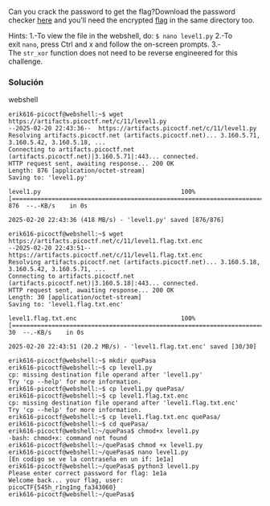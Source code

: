 Can you crack the password to get the flag?Download the password checker [here](https://artifacts.picoctf.net/c/11/level1.py) and you'll need the encrypted [flag](https://artifacts.picoctf.net/c/11/level1.flag.txt.enc) in the same directory too.

Hints:
1.-To view the file in the webshell, do: `$ nano level1.py`
2.-To exit `nano`, press Ctrl and x and follow the on-screen prompts.
3.-The `str_xor` function does not need to be reverse engineered for this challenge.

### Solución
webshell
```
erik616-picoctf@webshell:~$ wget https://artifacts.picoctf.net/c/11/level1.py
--2025-02-20 22:43:36--  https://artifacts.picoctf.net/c/11/level1.py
Resolving artifacts.picoctf.net (artifacts.picoctf.net)... 3.160.5.71, 3.160.5.42, 3.160.5.18, ...
Connecting to artifacts.picoctf.net (artifacts.picoctf.net)|3.160.5.71|:443... connected.
HTTP request sent, awaiting response... 200 OK
Length: 876 [application/octet-stream]
Saving to: 'level1.py'

level1.py                                       100%[======================================================================================================>]     876  --.-KB/s    in 0s      

2025-02-20 22:43:36 (418 MB/s) - 'level1.py' saved [876/876]

erik616-picoctf@webshell:~$ wget https://artifacts.picoctf.net/c/11/level1.flag.txt.enc
--2025-02-20 22:43:51--  https://artifacts.picoctf.net/c/11/level1.flag.txt.enc
Resolving artifacts.picoctf.net (artifacts.picoctf.net)... 3.160.5.18, 3.160.5.42, 3.160.5.71, ...
Connecting to artifacts.picoctf.net (artifacts.picoctf.net)|3.160.5.18|:443... connected.
HTTP request sent, awaiting response... 200 OK
Length: 30 [application/octet-stream]
Saving to: 'level1.flag.txt.enc'

level1.flag.txt.enc                             100%[======================================================================================================>]      30  --.-KB/s    in 0s      

2025-02-20 22:43:51 (20.2 MB/s) - 'level1.flag.txt.enc' saved [30/30]

erik616-picoctf@webshell:~$ mkdir quePasa
erik616-picoctf@webshell:~$ cp level1.py
cp: missing destination file operand after 'level1.py'
Try 'cp --help' for more information.
erik616-picoctf@webshell:~$ cp level1.py quePasa/
erik616-picoctf@webshell:~$ cp level1.flag.txt.enc 
cp: missing destination file operand after 'level1.flag.txt.enc'
Try 'cp --help' for more information.
erik616-picoctf@webshell:~$ cp level1.flag.txt.enc quePasa/
erik616-picoctf@webshell:~$ cd quePasa/
erik616-picoctf@webshell:~/quePasa$ chmod+x level1.py
-bash: chmod+x: command not found
erik616-picoctf@webshell:~/quePasa$ chmod +x level1.py
erik616-picoctf@webshell:~/quePasa$ nano level1.py
[En codigo se ve la contraseña en un if: 1e1a]
erik616-picoctf@webshell:~/quePasa$ python3 level1.py 
Please enter correct password for flag: 1e1a
Welcome back... your flag, user:
picoCTF{545h_r1ng1ng_fa343060}
erik616-picoctf@webshell:~/quePasa$ 
```